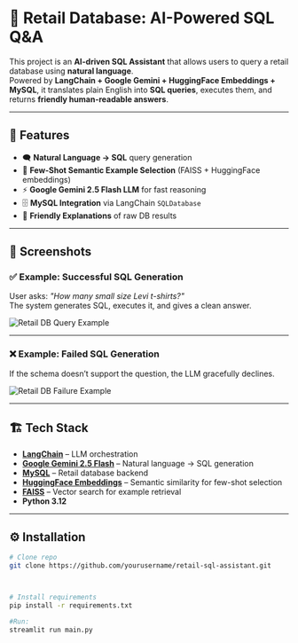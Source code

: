 # 🧠 Retail Database: AI-Powered SQL Q&A  

This project is an **AI-driven SQL Assistant** that allows users to query a retail database using **natural language**.  
Powered by **LangChain + Google Gemini + HuggingFace Embeddings + MySQL**, it translates plain English into **SQL queries**, executes them, and returns **friendly human-readable answers**.  

---

## 🚀 Features  
- 🗨️ **Natural Language → SQL** query generation  
- 🔎 **Few-Shot Semantic Example Selection** (FAISS + HuggingFace embeddings)  
- ⚡ **Google Gemini 2.5 Flash LLM** for fast reasoning  
- 🗄️ **MySQL Integration** via LangChain `SQLDatabase`  
- 🤖 **Friendly Explanations** of raw DB results  

---

## 📸 Screenshots  

### ✅ Example: Successful SQL Generation  
User asks: *"How many small size Levi t-shirts?"*  
The system generates SQL, executes it, and gives a clean answer.  

![Retail DB Query Example](./assets/633a0b9c-33b6-4c45-98c3-61be7f41f11a.png)  

---

### ❌ Example: Failed SQL Generation  
If the schema doesn’t support the question, the LLM gracefully declines.  

![Retail DB Failure Example](./assets/74d1cd8f-1c13-452a-bd20-e1533eef87c5.png)  

---

## 🏗️ Tech Stack  

- **[LangChain](https://www.langchain.com/)** – LLM orchestration  
- **[Google Gemini 2.5 Flash](https://ai.google/)** – Natural language → SQL generation  
- **[MySQL](https://www.mysql.com/)** – Retail database backend  
- **[HuggingFace Embeddings](https://huggingface.co/sentence-transformers/paraphrase-MiniLM-L3-v2)** – Semantic similarity for few-shot selection  
- **[FAISS](https://github.com/facebookresearch/faiss)** – Vector search for example retrieval  
- **Python 3.12**  

---

## ⚙️ Installation  

```bash
# Clone repo
git clone https://github.com/yourusername/retail-sql-assistant.git



# Install requirements
pip install -r requirements.txt

#Run:
streamlit run main.py
